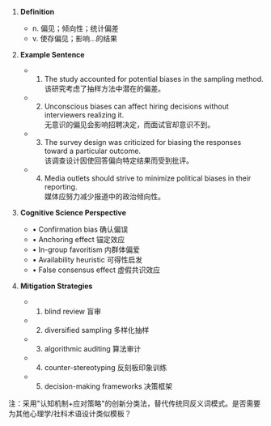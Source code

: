 1. **Definition**  
	- n. 偏见；倾向性；统计偏差  
	- v. 使存偏见；影响...的结果  

2. **Example Sentence**  
	- 1. The study accounted for potential biases in the sampling method.  
		该研究考虑了抽样方法中潜在的偏差。  
	- 2. Unconscious biases can affect hiring decisions without interviewers realizing it.  
		无意识的偏见会影响招聘决定，而面试官却意识不到。  
	- 3. The survey design was criticized for biasing the responses toward a particular outcome.  
		该调查设计因使回答偏向特定结果而受到批评。  
	- 4. Media outlets should strive to minimize political biases in their reporting.  
		媒体应努力减少报道中的政治倾向性。  

3. **Cognitive Science Perspective**  
	- • Confirmation bias 确认偏误  
	- • Anchoring effect 锚定效应  
	- • In-group favoritism 内群体偏爱  
	- • Availability heuristic 可得性启发  
	- • False consensus effect 虚假共识效应  

4. **Mitigation Strategies**  
	- 1. blind review 盲审  
	- 2. diversified sampling 多样化抽样  
	- 3. algorithmic auditing 算法审计  
	- 4. counter-stereotyping 反刻板印象训练  
	- 5. decision-making frameworks 决策框架  

注：采用"认知机制+应对策略"的创新分类法，替代传统同反义词模式。是否需要为其他心理学/社科术语设计类似模板？